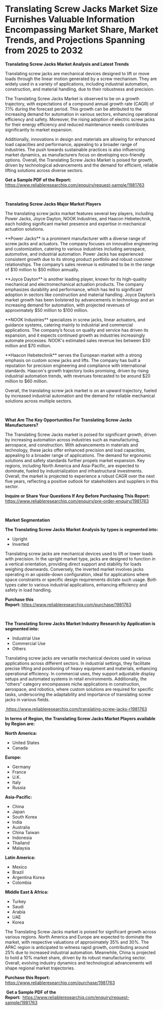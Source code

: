 <p><h1>Translating Screw Jacks Market Size Furnishes Valuable Information Encompassing Market Share, Market Trends, and Projections Spanning from 2025 to 2032</h1></p><p><strong>Translating Screw Jacks Market Analysis and Latest Trends</strong></p>
<p><p>Translating screw jacks are mechanical devices designed to lift or move loads through the linear motion generated by a screw mechanism. They are widely used in a variety of applications, including industrial automation, construction, and material handling, due to their robustness and precision. </p><p>The Translating Screw Jacks Market is observed to be on a growth trajectory, with expectations of a compound annual growth rate (CAGR) of 7.1% during the forecast period. This growth can be attributed to the increasing demand for automation in various sectors, enhancing operational efficiency and safety. Moreover, the rising adoption of electric screw jacks for their energy efficiency and reduced maintenance needs contributes significantly to market expansion. </p><p>Additionally, innovations in design and materials are allowing for enhanced load capacities and performance, appealing to a broader range of industries. The push towards sustainable practices is also influencing market dynamics, as manufacturers focus on developing eco-friendly options. Overall, the Translating Screw Jacks Market is poised for growth, driven by technological advancements and the demand for efficient, reliable lifting solutions across diverse sectors.</p></p>
<p><strong>Get a Sample PDF of the Report:&nbsp;</strong> <a href="https://www.reliableresearchiq.com/enquiry/request-sample/1981763?utm_campaign=2293&utm_medium=2&utm_source=Github&utm_content=ia&utm_term=12042025&utm_id=translating-screw-jacks">https://www.reliableresearchiq.com/enquiry/request-sample/1981763</a></p>
<p>&nbsp;</p>
<p><strong>Translating Screw Jacks Major Market Players</strong></p>
<p><p>The translating screw jacks market features several key players, including Power Jacks, Joyce Dayton, NOOK Industries, and Haacon Hebetechnik, each holding significant market presence and expertise in mechanical actuation solutions.</p><p>**Power Jacks** is a prominent manufacturer with a diverse range of screw jacks and actuators. The company focuses on innovative engineering and customization, catering to various industries including aerospace, automotive, and industrial automation. Power Jacks has experienced consistent growth due to its strong product portfolio and robust customer relationships. The company’s sales revenue is estimated to be in the range of $10 million to $50 million annually.</p><p>**Joyce Dayton** is another leading player, known for its high-quality mechanical and electromechanical actuation products. The company emphasizes durability and performance, which has led to significant adoption in sectors like construction and material handling. Joyce Dayton’s market growth has been bolstered by advancements in technology and an increasing demand for automation, with projected revenues of approximately $50 million to $100 million.</p><p>**NOOK Industries** specializes in screw jacks, linear actuators, and guidance systems, catering mainly to industrial and commercial applications. The company’s focus on quality and service has driven its expansion, and it expects continued growth as industries increasingly automate processes. NOOK's estimated sales revenue lies between $30 million and $70 million.</p><p>**Haacon Hebetechnik** serves the European market with a strong emphasis on custom screw jacks and lifts. The company has built a reputation for precision engineering and compliance with international standards. Haacon's growth trajectory looks promising, driven by rising industrial automation trends, with revenues forecasted to be around $20 million to $60 million.</p><p>Overall, the translating screw jack market is on an upward trajectory, fueled by increased industrial automation and the demand for reliable mechanical solutions across multiple sectors.</p></p>
<p>&nbsp;</p>
<p><strong>What Are The Key Opportunities For Translating Screw Jacks Manufacturers?</strong></p>
<p><p>The Translating Screw Jacks market is poised for significant growth, driven by increasing automation across industries such as manufacturing, aerospace, and construction. With advancements in materials and technology, these jacks offer enhanced precision and load capacities, appealing to a broader range of applications. The demand for ergonomic solutions and safety standards further propels market expansion. Key regions, including North America and Asia-Pacific, are expected to dominate, fueled by industrialization and infrastructural investments. Overall, the market is projected to experience a robust CAGR over the next five years, reflecting a positive outlook for stakeholders and suppliers in this sector.</p></p>
<p><strong>Inquire or Share Your Questions If Any Before Purchasing This Report:</strong> <a href="https://www.reliableresearchiq.com/enquiry/pre-order-enquiry/1981763?utm_campaign=2293&utm_medium=2&utm_source=Github&utm_content=ia&utm_term=12042025&utm_id=translating-screw-jacks">https://www.reliableresearchiq.com/enquiry/pre-order-enquiry/1981763</a></p>
<p>&nbsp;</p>
<p><strong>Market Segmentation</strong></p>
<p><strong>The Translating Screw Jacks Market Analysis by types is segmented into:</strong></p>
<p><ul><li>Upright</li><li>Inverted</li></ul></p>
<p><p>Translating screw jacks are mechanical devices used to lift or lower loads with precision. In the upright market type, jacks are designed to function in a vertical orientation, providing direct support and stability for loads weighing downwards. Conversely, the inverted market involves jacks operating in an upside-down configuration, ideal for applications where space constraints or specific design requirements dictate such usage. Both types cater to various industrial applications, enhancing efficiency and safety in load handling.</p></p>
<p><strong>Purchase this Report:&nbsp;</strong><a href="https://www.reliableresearchiq.com/purchase/1981763?utm_campaign=2293&utm_medium=2&utm_source=Github&utm_content=ia&utm_term=12042025&utm_id=translating-screw-jacks">https://www.reliableresearchiq.com/purchase/1981763</a></p>
<p>&nbsp;</p>
<p><strong>The Translating Screw Jacks Market Industry Research by Application is segmented into:</strong></p>
<p><ul><li>Industrial Use</li><li>Commercial Use</li><li>Others</li></ul></p>
<p><p>Translating screw jacks are versatile mechanical devices used in various applications across different sectors. In industrial settings, they facilitate precise lifting and positioning of heavy equipment and materials, enhancing operational efficiency. In commercial uses, they support adjustable display setups and automated systems in retail environments. Additionally, the "others" category encompasses niche applications in construction, aerospace, and robotics, where custom solutions are required for specific tasks, underscoring the adaptability and importance of translating screw jacks in various fields.</p></p>
<p><a href="https://www.reliableresearchiq.com/translating-screw-jacks-r1981763?utm_campaign=2293&utm_medium=2&utm_source=Github&utm_content=ia&utm_term=12042025&utm_id=translating-screw-jacks">&nbsp;https://www.reliableresearchiq.com/translating-screw-jacks-r1981763</a></p>
<p><strong>In terms of Region, the Translating Screw Jacks Market Players available by Region are:</strong></p>
<p>
    <p> <strong> North America: </strong>
        <ul>
            <li>United States</li>
            <li>Canada</li>
        </ul>
        </p> 
    <p> <strong> Europe: </strong>
        <ul>
            <li>Germany</li>
            <li>France</li>
            <li>U.K.</li>
            <li>Italy</li>
            <li>Russia</li>
        </ul>
        </p> 
    <p> <strong> Asia-Pacific: </strong>
        <ul>
            <li>China</li>
            <li>Japan</li>
            <li>South Korea</li>
            <li>India</li>
            <li>Australia</li>
            <li>China Taiwan</li>
            <li>Indonesia</li>
            <li>Thailand</li>
            <li>Malaysia</li>
        </ul>
        </p> 
    <p> <strong> Latin America: </strong>
        <ul>
            <li>Mexico</li>
            <li>Brazil</li>
            <li>Argentina Korea</li>
            <li>Colombia</li>
        </ul>
        </p> 
    <p> <strong> Middle East & Africa: </strong>
        <ul>
            <li>Turkey</li>
            <li>Saudi</li>
            <li>Arabia</li>
            <li>UAE</li>
            <li>Korea</li>
        </ul>
    </p>
    </p>
<p><p>The Translating Screw Jacks market is poised for significant growth across various regions. North America and Europe are expected to dominate the market, with respective valuations of approximately 35% and 30%. The APAC region is anticipated to witness rapid growth, contributing around 25% due to increased industrial automation. Meanwhile, China is projected to hold a 10% market share, driven by its robust manufacturing sector. Overall, evolving industry dynamics and technological advancements will shape regional market trajectories.</p></p>
<p><strong>Purchase this Report: </strong><a href="https://www.reliableresearchiq.com/purchase/1981763?utm_campaign=2293&utm_medium=2&utm_source=Github&utm_content=ia&utm_term=12042025&utm_id=translating-screw-jacks">https://www.reliableresearchiq.com/purchase/1981763</a></p>
<p>&nbsp;<strong>Get a Sample PDF of the Report:&nbsp;&nbsp;</strong><a href="https://www.reliableresearchiq.com/enquiry/request-sample/1981763?utm_campaign=2293&utm_medium=2&utm_source=Github&utm_content=ia&utm_term=12042025&utm_id=translating-screw-jacks">https://www.reliableresearchiq.com/enquiry/request-sample/1981763</a></p>
<p><strong></strong></p>
<p><p></p><p></p><p></p></p>